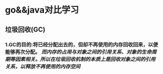 # go&&java对比学习
## 垃圾回收(GC)
### 1.GC的目的:将已经分配出去的，但却不再使用的内存回收回来，以便能够再次分配。 *而内存的占用与对象之间的引用关系、对象的生命周期等因素相关。所以在垃圾回收机制的本质上是回收对象之间的引用关系，以释放不再使用的内存空间*
